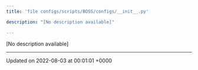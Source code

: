 ```yaml
---
title: 'file configs/scripts/BOSS/configs/__init__.py'

description: "[No description available]"

---
```







[No description available]






-------------------------------

Updated on 2022-08-03 at 00:01:01 +0000
